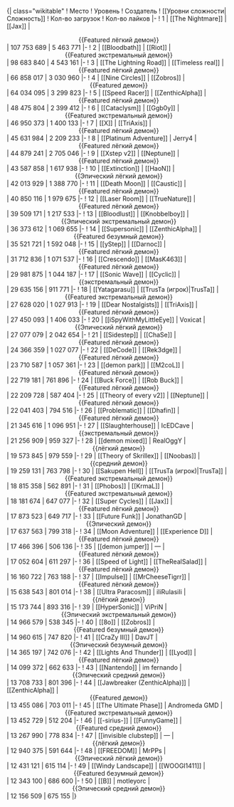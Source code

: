 {| class="wikitable"
! Место
! Уровень
! Создатель
! [[Уровни сложности|Сложность]]
! Кол-во загрузок
! Кол-во лайков
|-
! 1
| [[The Nightmare]]
| [[Jax]]
| <center>{{Featured лёгкий демон}}</center>
| 107 753 689
| 5 463 771
|-
! 2
| [[Bloodbath]]
| [[Riot]]
| <center>{{Featured экстремальный демон}}</center>
| 98 683 840
| 4 543 161
|-
! 3
| [[The Lightning Road]]
| [[Timeless real]]
| <center>{{Featured лёгкий демон}}</center>
| 66 858 017
| 3 030 960
|-
! 4
| [[Nine Circles]]
| [[Zobros]]
| <center>{{Featured демон}}</center>
| 64 034 095
| 3 299 823
|-
! 5
| [[Speed Racer]]
| [[ZenthicAlpha]]
| <center>{{Featured лёгкий демон}}</center>
| 48 475 804
| 2 399 412
|-
! 6
| [[Cataclysm]]
| [[Ggb0y]]
| <center>{{Featured экстремальный демон}}</center>
| 46 950 373
| 1 400 133
|-
! 7
| [[X]]
| [[TriAxis]]
| <center>{{Featured лёгкий демон}}</center>
| 45 631 984
| 2 209 233
|-
! 8
| [[Platinum Adventure]]
| Jerry4
| <center>{{Featured лёгкий демон}}</center>
| 44 879 241
| 2 705 046
|-
! 9
| [[Xstep v2]]
| [[Neptune]]
| <center>{{Featured лёгкий демон}}</center>
| 43 587 858
| 1 617 938
|-
! 10
| [[Extinction]]
| [[HaoN]]
| <center>{{Эпический лёгкий демон}}</center>
| 42 013 929
| 1 388 770
|-
! 11
| [[Death Moon]]
| [[Caustic]]
| <center>{{Featured лёгкий демон}}</center>
| 40 850 116
| 1 979 675
|-
! 12
| [[Laser Room]]
| [[TrueNature]]
| <center>{{Featured лёгкий демон}}</center>
| 39 509 171
| 1 217 533
|-
! 13
| [[Bloodlust]]
| [[Knobbelboy]]
| <center>{{Эпический экстремальный демон}}</center>
| 36 373 612
| 1 069 655
|-
! 14
| [[Supersonic]]
| [[ZenthicAlpha]]
| <center>{{Featured безумный демон}}</center>
| 35 521 721
| 1 592 048
|-
! 15
| [[yStep]]
| [[Darnoc]]
| <center>{{Featured лёгкий демон}}</center>
| 31 712 836
| 1 071 537
|-
! 16
| [[Crescendo]]
| [[MasK463]]
| <center>{{Featured лёгкий демон}}</center>
| 29 981 875
| 1 044 187
|-
! 17
| [[Sonic Wave]]
| [[Cyclic]]
| <center>{{экстремальный демон}}</center>
| 29 635 156
| 911 771
|-
! 18
| [[Yatagarasu]]
| [[TrusTa (игрок)|TrusTa]]
| <center>{{Featured экстремальный демон}}</center>
| 27 628 020
| 1 027 913
|-
! 19
| [[Dear Nostalgists]]
| [[TriAxis]]
| <center>{{Featured лёгкий демон}}</center>
| 27 450 093
| 1 406 033
|-
! 20
| [[iSpyWithMyLittleEye]]
| Voxicat
| <center>{{Эпический лёгкий демон}}</center>
| 27 077 079
| 2 042 654
|-
! 21
| [[Sidestep]]
| [[ChaSe]]
| <center>{{Featured лёгкий демон}}</center>
| 24 366 359
| 1 027 077
|-
! 22
| [[DeCode]]
| [[Rek3dge]]
| <center>{{Featured лёгкий демон}}</center>
| 23 710 587
| 1 057 361
|-
! 23
| [[demon park]]
| [[M2coL]]
| <center>{{Featured лёгкий демон}}</center>
| 22 719 181
| 761 896
|-
! 24
| [[Buck Force]]
| [[Rob Buck]]
| <center>{{Featured лёгкий демон}}</center>
| 22 209 728
| 587 404
|-
! 25
| [[Theory of every v2]]
| [[Neptune]]
| <center>{{Featured лёгкий демон}}</center>
| 22 041 403
| 794 516
|-
! 26
| [[Problematic]]
| [[Dhafin]]
| <center>{{Featured лёгкий демон}}</center>
| 21 345 616
| 1 096 951
|-
! 27
| [[Slaughterhouse]]
| IcEDCave
| <center>{{экстремальный демон}}</center>
| 21 256 909
| 959 327
|-
! 28
| [[demon mixed]]
| RealOggY
| <center>{{лёгкий демон}}</center>
| 19 573 845
| 979 559
|-
! 29
| [[Theory of Skrillex]]
| [[Noobas]]
| <center>{{средний демон}}</center>
| 19 259 131
| 763 798
|-
! 30
| [[Sakupen Hell]]
| [[TrusTa (игрок)|TrusTa]]
| <center>{{Featured экстремальный демон}}</center>
| 18 815 358
| 562 891
|-
! 31
| [[Phobos]]
| [[KrmaL]]
| <center>{{Featured экстремальный демон}}</center>
| 18 181 674
| 647 077
|-
! 32
| [[Super Cycles]]
| [[Jax]]
| <center>{{Featured лёгкий демон}}</center>
| 17 873 523
| 649 717
|-
! 33
| [[Future Funk]]
| JonathanGD
| <center>{{Эпический демон}}</center>
| 17 637 563
| 799 318
|-
! 34
| [[Moon Adventure]]
| [[Experience D]]
| <center>{{Featured лёгкий демон}}</center>
| 17 466 396
| 506 136
|-
! 35
| [[demon jumper]]
| —
| <center>{{Featured лёгкий демон}}</center>
| 17 052 604
| 611 297
|-
! 36
| [[Speed of Light]]
| [[TheRealSalad]]
| <center>{{Featured лёгкий демон}}</center>
| 16 160 722
| 763 188
|-
! 37
| [[Impulse]]
| [[MrCheeseTigrr]]
| <center>{{Featured лёгкий демон}}</center>
| 15 638 543
| 801 014
|-
! 38
| [[Ultra Paracosm]]
| iIiRulasiIi
| <center>{{лёгкий демон}}</center>
| 15 173 744
| 893 316
|-
! 39
| [[HyperSonic]]
| ViPriN
| <center>{{Эпический экстремальный демон}}</center>
| 14 966 579
| 538 345
|-
! 40
| [[8o]]
| [[Zobros]]
| <center>{{Featured безумный демон}}</center>
| 14 960 615
| 747 820
|-
! 41
| [[CraZy III]]
| DavJT
| <center>{{Эпический безумный демон}}</center>
| 14 365 197
| 742 076
|-
! 42
| [[Lights And Thunder]]
| [[Lyod]]
| <center>{{Featured лёгкий демон}}</center>
| 14 099 372
| 662 633
|-
! 43
| [[Nantendo]]
| im fernando
| <center>{{Эпический средний демон}}</center>
| 13 708 733
| 801 396
|-
! 44
| [[Jawbreaker (ZenthicAlpha)]]
| [[ZenthicAlpha]]
| <center>{{Featured демон}}</center>
| 13 455 086
| 703 011
|-
! 45
| [[The Ultimate Phase]]
| Andromeda GMD
| <center>{{Featured экстремальный демон}}</center>
| 13 452 729
| 512 204
|-
! 46
| [[-sirius-]]
| [[FunnyGame]]
| <center>{{Featured средний демон}}</center>
| 13 267 990
| 778 834
|-
! 47
| [[invisible clubstep]]
| —
| <center>{{лёгкий демон}}</center>
| 12 940 375
| 591 644
|-
! 48
| [[FREEDOM]]
| MrPPs
| <center>{{Эпический лёгкий демон}}</center>
| 12 431 121
| 615 114
|-
! 49
| [[Windy Landscape]]
| [[WOOGI1411]]
| <center>{{Featured безумный демон}}</center>
| 12 343 100
| 686 600
|-
! 50
| [[B]]
| motleyorc
| <center>{{Эпический средний демон}}</center>
| 12 156 509
| 675 155
|}